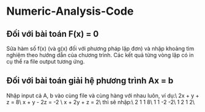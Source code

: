# Numeric-Analysis-Code

## Đối với bài toán F(x) = 0
Sửa hàm số f(x) (và g(x) đối với phương pháp lặp đơn) và nhập khoảng tìm nghiệm theo hướng dẫn của chương trình. Các kết quả từng vòng lặp có in cụ thể ra file output tương ứng.

## Đối với bài toán giải hệ phương trình Ax = b
Nhập input cả A, b vào cùng file và cùng hàng với nhau luôn, ví dụ:\\
2x + y + z = 8\\
x + y - 2z = -2 \\
x + 2y + z = 2\\
thì sẽ nhập:\\
2 1 1 8\\
1 1 -2 -2\\
1 2 1 2\\
